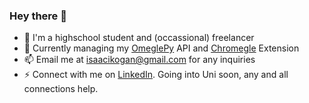 ### Hey there 👋
- 🌱 I'm a highschool student and (occassional) freelancer
- 🔭 Currently managing my [OmeglePy](https://github.com/isaackogan/OmeglePy) API and [Chromegle](https://github.com/isaackogan/Chromegle) Extension
- 📫 Email me at isaacikogan@gmail.com for any inquiries
- ⚡ Connect with me on [LinkedIn](https://www.linkedin.com/in/davidteather/). Going into Uni soon, any and all connections help.
